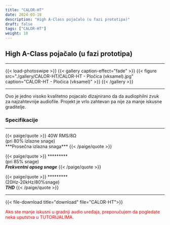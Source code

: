 ```yaml
---
title: "CALOR-HT"
date: 2024-03-18
description: "High A-Class pojačalo (u fazi prototipa)"
draft: false
tags: ["CALOR-HT"]
weight: 10
---
```

## High A-Class pojačalo (u fazi prototipa)

<hr>
{{< load-photoswipe >}}
{{< gallery caption-effect="fade" >}}
  {{< figure src="./gallery/CALOR-HT/CALOR-HT - Pločica (vksamel).jpg" caption="CALOR-HT - Pločica (vksamel)" >}}
{{< /gallery >}}
<hr>

Ovo je jedno visoko kvalitetno pojacalo dizajnirano da da audiophilni zvuk za najzahtevnije audiofile. Projekt je vrlo zahtevan pa nije za manje iskusne graditelje.

### Specifikacije
<hr>
{{< paige/quote >}}
40W RMS/8Ω<br>(pri 80% izlazne snage)<br>***Prosečna izlazna snaga***
{{< /paige/quote >}}

{{< paige/quote >}}
*********<br>(pri 85% snage)<br>***Frekventni opseg snage***
{{< /paige/quote >}}

{{< paige/quote >}}
*********<br>(20Hz-20kHz/80%snage)<br>***THD***
{{< /paige/quote >}}
<hr>

{{< file-download title="download" file="CALOR-HT">}}

<p style="color: red;" class="text-center">Ako ste manje iskusni u gradnji audio uređaja, preporučujem da pogledate neka uputstva u TUTORIJALIMA.</p>
